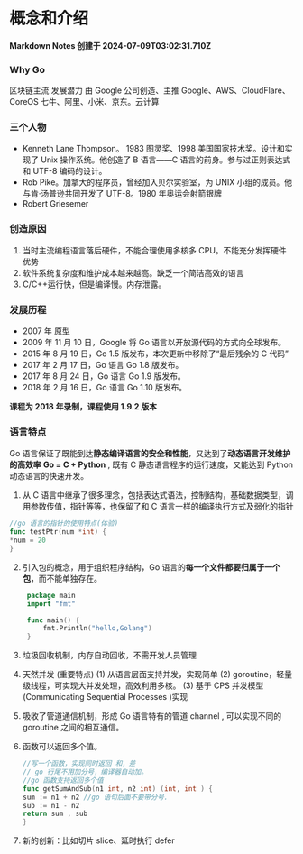 # 概念和介绍

#### Markdown Notes 创建于 2024-07-09T03:02:31.710Z

### Why Go

区块链主流
发展潜力
由 Google 公司创造、主推
Google、AWS、CloudFlare、CoreOS
七牛、阿里、小米、京东。云计算

### 三个人物

-   Kenneth Lane Thompson。 1983 图灵奖、1998 美国国家技术奖。设计和实现了 Unix 操作系统。他创造了 B 语言——C 语言的前身。参与过正则表达式和 UTF-8 编码的设计。
-   Rob Pike。加拿大的程序员，曾经加入贝尔实验室，为 UNIX 小组的成员。他与肯·汤普逊共同开发了 UTF-8。1980 年奥运会射箭银牌
-   Robert Griesemer

### 创造原因

1. 当时主流编程语言落后硬件，不能合理使用多核多 CPU。不能充分发挥硬件优势
2. 软件系统复杂度和维护成本越来越高。缺乏一个简洁高效的语言
3. C/C++运行快，但是编译慢。内存泄露。

### 发展历程

-   2007 年 原型
-   2009 年 11 月 10 日，Google 将 Go 语言以开放源代码的方式向全球发布。
-   2015 年 8 月 19 日，Go 1.5 版发布，本次更新中移除了“最后残余的 C 代码”
-   2017 年 2 月 17 日，Go 语言 Go 1.8 版发布。
-   2017 年 8 月 24 日，Go 语言 Go 1.9 版发布。
-   2018 年 2 月 16 日，Go 语言 Go 1.10 版发布。

**课程为 2018 年录制，课程使用 1.9.2 版本**

### 语言特点

Go 语言保证了既能到达**静态编译语言的安全和性能**，又达到了**动态语言开发维护的高效率**
**Go = C + Python** , 既有 C 静态语言程序的运行速度，又能达到 Python 动态语言的快速开发。

1. 从 C 语言中继承了很多理念，包括表达式语法，控制结构，基础数据类型，调用参数传值，指针等等，也保留了和 C 语言一样的编译执行方式及弱化的指针

```go
//go 语言的指针的使用特点(体验)
func testPtr(num *int) {
*num = 20
}
```

2. 引入包的概念，用于组织程序结构，Go 语言的**每一个文件都要归属于一个包**，而不能单独存在。

    ```go
     package main
     import "fmt"

     func main() {
         fmt.Println("hello,Golang")
     }
    ```

3. 垃圾回收机制，内存自动回收，不需开发人员管理
4. 天然并发 (重要特点)
    (1) 从语言层面支持并发，实现简单
    (2) goroutine，轻量级线程，可实现大并发处理，高效利用多核。
    (3) 基于 CPS 并发模型(Communicating Sequential Processes )实现
5. 吸收了管道通信机制，形成 Go 语言特有的管道 channel , 可以实现不同的 goroutine 之间的相互通信。
6. 函数可以返回多个值。
    ```go
    //写一个函数，实现同时返回 和，差
    // go 行尾不用加分号，编译器自动加。
    //go 函数支持返回多个值
    func getSumAndSub(n1 int, n2 int) (int, int ) {
    sum := n1 + n2 //go 语句后面不要带分号.
    sub := n1 - n2
    return sum , sub
    }
    ```
7. 新的创新：比如切片 slice、延时执行 defer